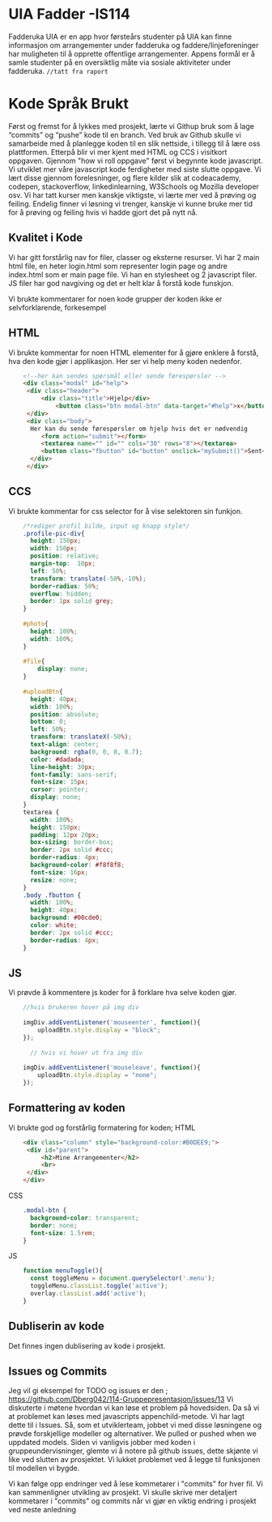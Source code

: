 # UIA Fadder -IS114

Fadderuka UIA er en app hvor førsteårs studenter på UIA kan finne informasjon om
arrangementer under fadderuka og faddere/linjeforeninger har muligheten til å opprette
offentlige arrangementer. Appens formål er å samle studenter på en oversiktlig måte via
sosiale aktiviteter under fadderuka.  `//tatt fra raport`


# Kode Språk Brukt
Først og fremst for å lykkes med prosjekt, lærte vi Githup bruk som å lage “commits” og “pushe” kode til en branch. Ved bruk av Github skulle vi samarbeide med å planlegge koden til en slik nettside, i tillegg til å lære oss plattformen. Etterpå blir vi mer kjent med HTML og CCS i visitkort oppgaven. Gjennom "how vi roll oppgave" først vi begynnte kode javascript. Vi utviklet mer våre javascript kode ferdigheter med siste slutte oppgave. Vi lært disse gjennom forelesninger, og flere kilder slik at codeacademy, codepen, stackoverflow, linkedinlearning, W3Schools og Mozilla developer osv. Vi har tatt kurser men kanskje viktigste, vi lærte mer ved å prøving og feiling. Endelig finner vi løsning vi trenger, kanskje vi kunne bruke mer tid for å prøving og feiling hvis vi hadde gjort det på nytt nå.

## Kvalitet i Kode
Vi har gitt forstårlig nav for filer, classer og eksterne resurser. 
Vi har 2 main html file, en heter login.html som representer login page og andre index.html som er main page file. Vi han en stylesheet og 2 javascript filer. JS filer har god navgiving og det er helt klar å forstå kode funskjon. 
 
Vi brukte kommentarer for noen kode grupper der koden ikke er selvforklarende, forkesempel

## HTML
Vi brukte kommentar for noen HTML elementer for å gjøre enklere å forstå, hva den kode gjør i applikasjon.
Her ser vi help meny koden nedenfor. 
```html
    <!--her kan sendes spørsmål eller sende førespørsler -->  
    <div class="modal" id="help">  
     <div class="header">  
	     <div class="title">Hjelp</div>  
		     <button class="btn modal-btn" data-target="#help">x</button>  
     </div> 
     <div class="body">  
      Her kan du sende førespørsler om hjelp hvis det er nødvendig  
	     <form action="submit"></form>  
	     <textarea name="" id="" cols="30" rows="8"></textarea>  
	     <button class="fbutton" id="button" onclick="mySubmit()">Sent</button>  
	  </div>
     </div> 
```
## CCS
Vi brukte kommentar for css selector for å vise selektoren sin funkjon.
```css
    /*rediger profil bilde, input og knapp style*/  
    .profile-pic-div{  
      height: 150px;  
      width: 150px;  
      position: relative;  
      margin-top:  10px;  
      left: 50%;  
      transform: translate(-50%,-10%);  
      border-radius: 50%;  
      overflow: hidden;  
      border: 1px solid grey;  
    }  
      
    #photo{  
      height: 100%;  
      width: 100%;  
    }  
      
    #file{  
        display: none;  
    }  
      
    #uploadBtn{  
      height: 40px;  
      width: 100%;  
      position: absolute;  
      bottom: 0;  
      left: 50%;  
      transform: translateX(-50%);  
      text-align: center;  
      background: rgba(0, 0, 0, 0.7);  
      color: #dadada;  
      line-height: 30px;  
      font-family: sans-serif;  
      font-size: 15px;  
      cursor: pointer;  
      display: none;  
    }  
    textarea {  
      width: 100%;  
      height: 150px;  
      padding: 12px 20px;  
      box-sizing: border-box;  
      border: 2px solid #ccc;  
      border-radius: 4px;  
      background-color: #f8f8f8;  
      font-size: 16px;  
      resize: none;  
    }  
    .body .fbutton {  
      width: 100%;  
      height: 40px;  
      background: #00cde0;  
      color: white;  
      border: 2px solid #ccc;  
      border-radius: 4px;  
    }
```
## JS
Vi prøvde å kommentere js koder for å forklare hva selve koden gjør.
```javascript
    //hvis brukeren hover på img div  
      
    imgDiv.addEventListener('mouseenter', function(){  
        uploadBtn.style.display = "block";  
    });  
      
      // hvis vi hover ut fra img div  
      
    imgDiv.addEventListener('mouseleave', function(){  
        uploadBtn.style.display = "none";  
    });
```

## Formattering av koden 
Vi brukte god og forstårlig formatering for koden;
HTML
```html
    <div class="column" style="background-color:#B0DEE9;">  
     <div id="parent">  
	     <h2>Mine Arrangementer</h2>  
	     <br> 
     </div>
    </div>
```

CSS
```css
    .modal-btn {  
      background-color: transparent;  
      border: none;  
      font-size: 1.5rem;  
    }
```

JS
```javascript
    function menuToggle(){  
      const toggleMenu = document.querySelector('.menu');  
      toggleMenu.classList.toggle('active');  
      overlay.classList.add('active');  
    }
```

## Dubliserin av kode
Det finnes ingen dublisering av kode i prosjekt.

## Issues og Commits
Jeg vil gi eksempel for TODO og issues er den ;
https://github.com/Dberg042/114-Gruppepresentasjon/issues/13
Vi diskuterte i møtene hvordan vi kan løse et problem på hovedsiden. Da så vi at problemet kan løses med javascripts appenchild-metode. Vi har lagt dette til i Issues. Så, som et utviklerteam, jobbet vi med disse løsningene og prøvde forskjellige modeller og alternativer. We pulled or pushed when we uppdated models. Siden vi vanligvis jobber med koden i gruppeundervisninger, glemte vi å notere på github issues, dette skjønte vi like ved slutten av prosjektet. Vi lukket problemet ved å legge til funksjonen til modellen vi bygde.

Vi kan følge opp endringer ved å lese kommetarer i "commits"  for hver fil. Vi kan sammenligner utvikling av prosjekt. Vi skulle skrive mer detaljert kommetarer i "commits" og commits når vi gjør en viktig endring i prosjekt ved neste anledning 
